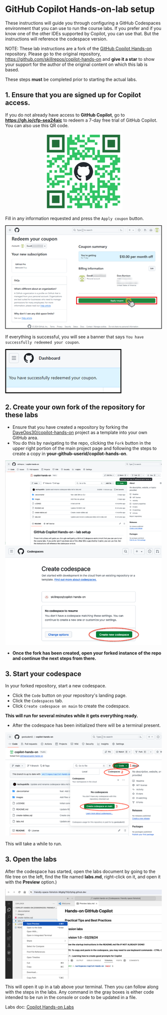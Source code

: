# GitHub Copilot Hands-on-lab setup

These instructions will guide you through configuring a GitHub Codespaces environment that you can use to run the course labs. 
If you prefer and if you know one of the other IDEs supported by Copilot, you can use that. But the instructions will reference the codespace version.

NOTE: These lab instructions are a fork of the [GitHub Copilot Hands-on](https://github.com/skillrepos/copilot-hands-on) repository. Please go to the original repository, https://github.com/skillrepos/copilot-hands-on and **give it a star**  to show your support for the author of the original content on which this lab is based.

These steps **must** be completed prior to starting the actual labs.

## 1. Ensure that you are signed up for Copilot access. 

If you do not already have access to **GitHub Copilot**, go to **https://gh.io/cfp-sea24aic** to redeem a 7-day free trial of GitHub Copilot. You can also use this QR code. 
<p align="center">
<img width="250" height="250" src="./images/GitHub Copilot Coupon 2024-08-14.png"></p>

Fill in any information requested and press the `Apply coupon` button.

![Signing up for Copilot](./images/pic007.png?raw=true "Signing up for Copilot")

If everything is successful, you will see a banner that says `You have successfully redeemed your coupon`.

![Signing up for Copilot](./images/pic008.png?raw=true "Signing up for Copilot")

## 2. Create your own fork of the repository for these labs

- Ensure that you have created a repository by forking the [DaveOps30/copilot-hands-on](https://github.com/DaveOps30/copilot-hands-on) project as a template into your own GitHub area.
- You do this by navigating to the repo, clicking the `Fork` button in the upper right portion of the main project page and following the steps to create a copy in **your-github-userid/copilot-hands-on**.

![Forking repository](./images/cpho1.png?raw=true "Forking the repository")
![Forking repository](./images/cpho2.png?raw=true "Forking the repository")

- **Once the fork has been created, open your forked instance of the repo and continue the next steps from there.** 

## 3. Start your codespace

In your forked repository, start a new codespace.

- Click the `Code` button on your repository's landing page.
- Click the `Codespaces` tab.
- Click `Create codespace on main` to create the codespace.

**This will run for several minutes while it gets everything ready.**
  
- After the codespace has been initialized there will be a terminal present.

![Starting codespace](./images/cpho3.png?raw=true "Starting your codespace")

This will take a while to run.

## 3. Open the labs

After the codespace has started, open the labs document by going to the file tree on the left, find the file named **labs.md**, right-click on it, and open it with the **Preview** option.)

![Labs doc preview in codespace](./images/cpho4.png?raw=true "Labs doc preview in codespace")

This will open it up in a tab above your terminal. Then you can follow along with the steps in the labs. 
Any command in the gray boxes is either code intended to be run in the console or code to be updated in a file.

Labs doc: [Copilot Hands-on Labs](labs.md)


